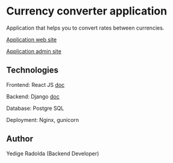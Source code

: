 # Currency converter application

Application that helps you to convert rates between currencies.

[Application web site](http://194.146.43.41/)

[Application admin site](http://194.146.43.41:8000/)

## Technologies

Frontend: React JS [doc](https://github.com/edigerad/currency_converter/blob/master/react_app/README.md)

Backend: Django [doc](https://github.com/edigerad/currency_converter/blob/master/django_app/README.md)

Database: Postgre SQL

Deployment: Nginx, gunicorn

## Author
Yedige Radolda (Backend Developer)